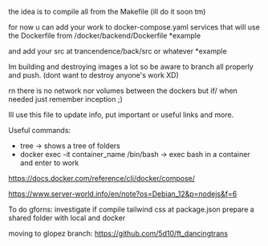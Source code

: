 the idea is to compile all from the Makefile (ill do it soon tm)

for now u can add your work to docker-compose.yaml services that will use the Dockerfile from /docker/backend/Dockerfile *example

and add your src at trancendence/back/src or whatever *example

Im building and destroying images a lot so be aware to branch all properly and push. (dont want to destroy anyone's work XD)

rn there is no network nor volumes between the dockers but if/ when needed just remember inception ;)

Ill use this file to update info, put important or useful links and more.

Useful commands:
- tree -> shows a tree of folders
- docker exec -it container_name /bin/bash -> exec bash in a container and enter to work


https://docs.docker.com/reference/cli/docker/compose/

https://www.server-world.info/en/note?os=Debian_12&p=nodejs&f=6

To do gforns:
investigate if compile tailwind css at package.json
prepare a shared folder with local and docker

moving to glopez branch:
https://github.com/5d10/ft_dancingtrans
